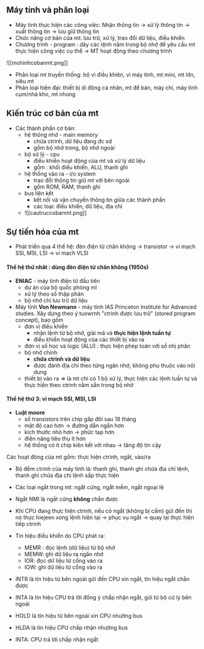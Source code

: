 ## Máy tính và phân loại
- Máy tính thực hiện các công việc: Nhận thông tin -> xử lý thông tin -> xuất thông tin -> lưu giữ thông tin
- Chức năng cơ bản của mt: lưu trữ, xử lý, trao đổi dữ liệu, điều khiển
- Chương trình - program : dãy các lệnh nằm trong bộ nhớ để yêu cầu mt thực hiện công việc cụ thể -> MT hoạt động theo chương trình

![[mohinhcobanmt.png]]

- Phân loại mt truyền thống: bộ vi điều khiên,  vi máy tính, mt mini, mt lớn, siêu mt
- Phân loại hiện đại: thiết bị di động cá nhân, mt để bàn, máy chỉ, máy tính cụm/nhà kho, mt nhúng
## Kiến trúc cơ bản của mt
- Các thành phần cơ bản: 
	- hệ thông nhớ - main memory 
		- chứa ctrinh, dữ liệu đang đc sd
		- gồm bộ nhớ trong, bộ nhớ ngoài
	- bộ xử lý - cpu 
		- điều khiển hoạt động của mt và xử lý dữ liệu
		- gồm : khối điều khiển, ALU, thanh ghi
	- hệ thống vào ra - i/o system 
		- trao đổi thông tin giữ mt với bên ngoài
		- gồm ROM, RAM, thanh ghi
	- bus liên kết
		- kết nối và vận chuyển thông tin giữa các thành phần
		- các loại: điều khiển, dữ liệu, địa chỉ
	- ![[cautruccobanmt.png]]



## Sự tiến hóa của mt
- Phát triển qua 4 thế hệ: đèn điện tử chân không  -> transistor -> vi mạch SSI, MSI, LSI -> vi mạch VLSI
#### Thế hệ thứ nhât :  dùng đèn điện tử chân không (1950s)
- **ENIAC** - máy tính điện tử đầu tiên
	- dự án của bộ quốc phòng mĩ
	- xử lý theo số thập phân
	- bộ nhớ chỉ lưu trữ dữ liệu
- Máy tính **Von Newmann** - máy tính IAS Princeton Institute for Advanced studies. Xây dựng theo ý tuowrnh "ctrinh được lưu trữ" (stored program concept), bao gồm
	- đơn vị điều khiển
		- nhận lệnh từ bộ nhớ, giải mã và **thực hiện lệnh tuần tự**
		- điều khiển hoạt động của các thiết bị vào ra
	- đơn vị số học và logic (ALU) : thực hiện phép toán với số nhị phân
	- bộ nhớ chính
		- **chứa ctrinh và dữ liệu**
		- được đánh địa chỉ theo từng ngăn nhớ, không phụ thuộc vào nội dung
	- thiết bị vào ra
	=> là mt chỉ có 1 bộ xử lý, thực hiện các lệnh tuần tự và thực hiện theo ctrinh nằm sẵn trong bộ nhớ

#### Thế hệ thứ 3: vi mạch SSI, MSI, LSI
- **Luật moore**
	- số transistors trên chip gấp đôi sau 18 tháng
	- mật độ cao hơn -> đường dẫn ngắn hơn
	- kích thước nhỏ hơn -> phức tạp hơn
	- điện năng tiêu thụ ít hơn
	- hệ thống có ít chip kiên kết với nhau -> tăng độ tin cậy



 Các hoạt động của mt gồm: thực hiện ctrinh, ngắt, vào/ra
- Bộ đếm ctrinh của máy tính là: thanh ghi, thanh ghi chứa địa chỉ lệnh, thanh ghi chứa địa chỉ lệnh sắp thực hiện
- Các loại ngắt trong mt: ngắt cứng, ngắt mềm, ngắt ngoại lệ
- Ngắt NMI là ngắt cứng **không** chắn được
- Khi CPU đang thực hiện ctrinh, nếu có ngắt (không bị cấm) gửi đến thì nó thực hiejeen xong lệnh hiện tại -> phục vụ ngắt -> quay lại thực hiện tiếp ctrinh

- Tín hiệu điều khiển do CPU phát ra: 
	- MEMR : đọc lệnh (dữ liệu) từ bộ nhớ
	- MEMW: ghi dữ liệu ra ngăn nhớ
	- IOR: đọc dữ liệu từ cổng vào ra
	- IOW: ghi dữ liệu từ cổng vào ra
- INTR là tín hiệu từ bên ngoài gửi đến CPU xin ngắt, tín hiệu ngắt chắn được
- INTA là tín hiệu CPU trả lời đồng ý chấp nhận ngắt, gửi từ bộ cử lý bên ngoài
- HOLD là tín hiệu từ bên ngoài xin CPU nhường bus
- HLDA là tín hiệu CPU chấp nhận nhường bus
- INTA: CPU trả lời chấp nhận ngắt
